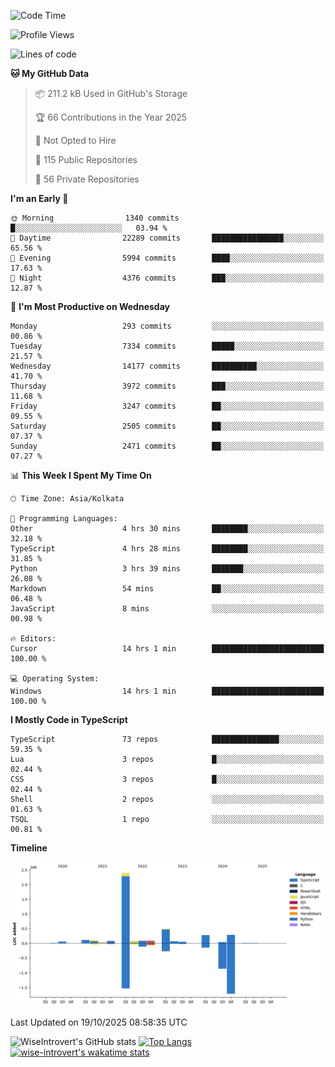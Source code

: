 <!--START_SECTION:waka-->
![Code Time](http://img.shields.io/badge/Code%20Time-4%2C392%20hrs%207%20mins-blue)

![Profile Views](http://img.shields.io/badge/Profile%20Views-0-blue)

![Lines of code](https://img.shields.io/badge/From%20Hello%20World%20I%27ve%20Written-4.2%20million%20lines%20of%20code-blue)

**🐱 My GitHub Data** 

> 📦 211.2 kB Used in GitHub's Storage 
 > 
> 🏆 66 Contributions in the Year 2025
 > 
> 🚫 Not Opted to Hire
 > 
> 📜 115 Public Repositories 
 > 
> 🔑 56 Private Repositories 
 > 
**I'm an Early 🐤** 

```text
🌞 Morning                1340 commits        █░░░░░░░░░░░░░░░░░░░░░░░░   03.94 % 
🌆 Daytime                22289 commits       ████████████████░░░░░░░░░   65.56 % 
🌃 Evening                5994 commits        ████░░░░░░░░░░░░░░░░░░░░░   17.63 % 
🌙 Night                  4376 commits        ███░░░░░░░░░░░░░░░░░░░░░░   12.87 % 
```
📅 **I'm Most Productive on Wednesday** 

```text
Monday                   293 commits         ░░░░░░░░░░░░░░░░░░░░░░░░░   00.86 % 
Tuesday                  7334 commits        █████░░░░░░░░░░░░░░░░░░░░   21.57 % 
Wednesday                14177 commits       ██████████░░░░░░░░░░░░░░░   41.70 % 
Thursday                 3972 commits        ███░░░░░░░░░░░░░░░░░░░░░░   11.68 % 
Friday                   3247 commits        ██░░░░░░░░░░░░░░░░░░░░░░░   09.55 % 
Saturday                 2505 commits        ██░░░░░░░░░░░░░░░░░░░░░░░   07.37 % 
Sunday                   2471 commits        ██░░░░░░░░░░░░░░░░░░░░░░░   07.27 % 
```


📊 **This Week I Spent My Time On** 

```text
🕑︎ Time Zone: Asia/Kolkata

💬 Programming Languages: 
Other                    4 hrs 30 mins       ████████░░░░░░░░░░░░░░░░░   32.18 % 
TypeScript               4 hrs 28 mins       ████████░░░░░░░░░░░░░░░░░   31.85 % 
Python                   3 hrs 39 mins       ███████░░░░░░░░░░░░░░░░░░   26.08 % 
Markdown                 54 mins             ██░░░░░░░░░░░░░░░░░░░░░░░   06.48 % 
JavaScript               8 mins              ░░░░░░░░░░░░░░░░░░░░░░░░░   00.98 % 

🔥 Editors: 
Cursor                   14 hrs 1 min        █████████████████████████   100.00 % 

💻 Operating System: 
Windows                  14 hrs 1 min        █████████████████████████   100.00 % 
```

**I Mostly Code in TypeScript** 

```text
TypeScript               73 repos            ███████████████░░░░░░░░░░   59.35 % 
Lua                      3 repos             █░░░░░░░░░░░░░░░░░░░░░░░░   02.44 % 
CSS                      3 repos             █░░░░░░░░░░░░░░░░░░░░░░░░   02.44 % 
Shell                    2 repos             ░░░░░░░░░░░░░░░░░░░░░░░░░   01.63 % 
TSQL                     1 repo              ░░░░░░░░░░░░░░░░░░░░░░░░░   00.81 % 
```



**Timeline**

![Lines of Code chart](https://raw.githubusercontent.com/wise-introvert/wise-introvert/master/assets/bar_graph.png)


 Last Updated on 19/10/2025 08:58:35 UTC
<!--END_SECTION:waka-->

![WiseIntrovert's GitHub stats](https://github-readme-stats.vercel.app/api?username=wise-introvert&count_private=true&show_icons=true)
[![Top Langs](https://github-readme-stats.vercel.app/api/top-langs/?username=wise-introvert&langs_count=10)](https://github.com/anuraghazra/github-readme-stats)
[![wise-introvert's wakatime stats](https://github-readme-stats.vercel.app/api/wakatime?username=wiseintrovert)](https://github.com/anuraghazra/github-readme-stats)
